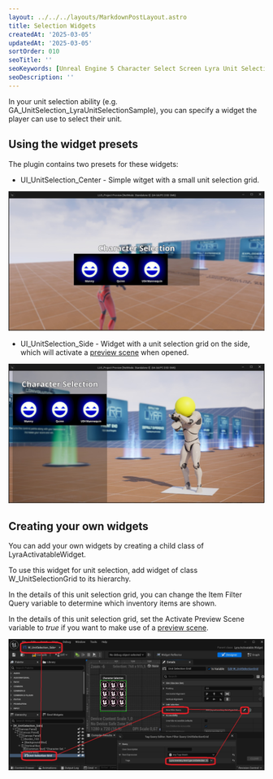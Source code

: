 ```yaml
---
layout: ../../../layouts/MarkdownPostLayout.astro
title: Selection Widgets
createdAt: '2025-03-05'
updatedAt: '2025-03-05'
sortOrder: 010
seoTitle: ''
seoKeywords: [Unreal Engine 5 Character Select Screen Lyra Unit Selection]
seoDescription: ''
---
```


In your unit selection ability (e.g.  <span class="object">GA_UnitSelection_LyraUnitSelectionSample</span>), you can specify a widget the player can use to select their unit. 

## Using the widget presets

The plugin contains two presets for these widgets:

* <span class="object">UI_UnitSelection_Center</span> - Simple witget with a small unit selection grid.

![](../../../assets/lyra-unit-selection/w-simple.jpg)

* <span class="object">UI_UnitSelection_Side</span> - Widget with a unit selection grid on the side, which will activate a [preview scene](/lyra-unit-selection/004-interface/020-preview-scene) when opened.

![](../../../assets/lyra-unit-selection/w-side.jpg)

## Creating your own widgets

You can add your own widgets by creating a child class of <span class="object">LyraActivatableWidget</span>. 

To use this widget for unit selection, add widget of class <span class="object">W_UnitSelectionGrid</span> to its hierarchy.

In the details of this unit selection grid, you can change the <span class="variable">Item Filter Query</span> variable to determine which inventory items are shown. 

In the details of this unit selection grid, set the <span class="variable">Activate Preview Scene</span> variable to *true* if you want to make use of a [preview scene](/lyra-unit-selection/004-interface/020-preview-scene). 

![](../../../assets/lyra-unit-selection/filter.jpg)


